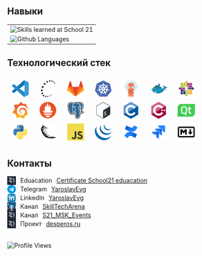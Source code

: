 ## Навыки

<table>
  <tr>
    <td>
      <img src="https://skills.yaroslavevg.ru/nickname/desperos?theme=dark" alt="Skills learned at School 21" />
    </td>
  </tr>
  <tr>
    <td>
      <img src="https://top-langs.yaroslavevg.ru/top-langs/?username=yaroslavevg&layout=compact&langs_count=80&theme=vision-friendly-dark" alt="Github Languages" height="260px" />
    </td>
  </tr>
</table>

## Технологический стек

<div style="display:flex; flex-wrap:wrap; gap:10px; padding:10px;">
 <img src="misc/badges/vscode.svg" title="vscode" alt="vscode" width="40" height="40"/>&nbsp
  <img src="misc/badges/ssh.svg" title="ssh" alt="ssh" width="40" height="40"/>&nbsp
  <img src="misc/badges/gitlab.svg" title="gitlab" alt="gitlab" width="40" height="40"/>&nbsp
  <img src="misc/badges/kubernetes.svg" title="kubernetes" alt="kubernetes" width="40" height="40"/>&nbsp
  <img src="misc/badges/argocd.svg" title="argocd" alt="argocd" width="40" height="40"/>&nbsp
  <img src="misc/badges/docker.svg" title="docker" alt="docker" width="40" height="40"/>&nbsp
  <img src="misc/badges/centos.svg" title="centos" alt="centos" width="40" height="40"/>&nbsp
  <img src="misc/badges/grafana.svg" title="grafana" alt="grafana" width="40" height="40"/>&nbsp
  <img src="misc/badges/prometheus.svg" title="prometheus" alt="prometheus" width="40" height="40"/>&nbsp
  <img src="misc/badges/postgresql.svg" title="postgresql" alt="postgresql" width="40" height="40"/>&nbsp
  <img src="misc/badges/bash.svg" title="bash" alt="bash" width="40" height="40"/>&nbsp
  <img src="misc/badges/c.svg" title="c" alt="c" width="40" height="40"/>&nbsp
  <img src="misc/badges/cplusplus.svg" title="cplusplus" alt="cplusplus" width="40" height="40"/>&nbsp
  <img src="misc/badges/qt.svg" title="qt" alt="qt" width="40" height="40"/>&nbsp
  <img src="misc/badges/python.svg" title="python" alt="python" width="40" height="40"/>&nbsp
  <img src="misc/badges/flask.svg" title="flask" alt="flask" width="40" height="40"/>&nbsp
  <img src="misc/badges/javascript.svg" title="javascript" alt="javascript" width="40" height="40"/>&nbsp
  <img src="misc/badges/jquery.svg" title="jquery" alt="jquery" width="40" height="40"/>&nbsp
  <img src="misc/badges/confluence.svg" title="confluence" alt="confluence" width="40" height="40"/>&nbsp
  <img src="misc/badges/jira.svg" title="jira" alt="jira" width="40" height="40"/>&nbsp
  <img src="misc/badges/markdown.svg" title="markdown" alt="markdown" width="40" height="40"/>&nbsp
</div>

## Контакты
<div style="display:flex; align-items:center; gap:10px;">
  <img src="misc/images/S21_MSK_Events.jpg" width="20" height="20" alt="Telegram"/>
  Eduacation <a href="https://github.com/YaroslavEvg/YaroslavEvg/blob/main/Certificate%20School21%20eduacation.pdf" target="_blank">Certificate School21 eduacation</a>
</div>

<div style="display:flex; align-items:center; gap:10px;">
  <img src="misc/images/telegram.png" width="20" height="20" alt="Telegram"/>
  Telegram <a href="https://t.me/yaroslavevg" target="_blank">YaroslavEvg</a>
</div>

<div style="display:flex; align-items:center; gap:10px;">
  <img src="misc/badges/linkedin.png" width="20" height="20" alt="LinkedIn"/>
  LinkedIn <a href="https://www.linkedin.com/in/yaroslavevg" target="_blank">YaroslavEvg</a>
</div>

<div style="display:flex; align-items:center; gap:10px;">
  <img src="misc/images/SkillTechArena.jpg" width="20" height="20" alt="SkillTechArena"/>
  Канал <a href="https://t.me/SkillTechArena" target="_blank">SkillTechArena</a>
</div>

<div style="display:flex; align-items:center; gap:10px;">
  <img src="misc/images/S21_MSK_Events.jpg" width="20" height="20" alt="S21 MSK Events"/>
  Канал <a href="https://t.me/S21_MSK_Events" target="_blank">S21_MSK_Events</a>
</div>

<div style="display:flex; align-items:center; gap:10px;">
  <img src="misc/images/S21_MSK_Events.jpg" width="20" height="20" alt="S21 MSK Events"/>
  Проект <a href="https://desperos.ru" target="_blank">desperos.ru</a>
</div>
<br>

![Profile Views](https://komarev.com/ghpvc/?username=yaroslavevg&label=Profile%20views&color=0e75b6&style=plastic)
